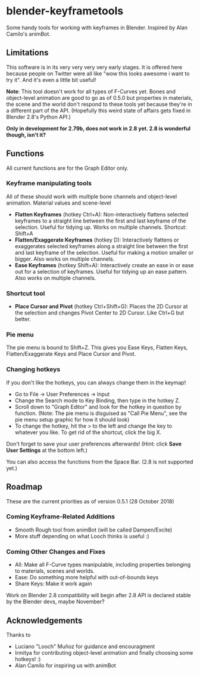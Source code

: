 # blender-keyframetools

Some handy tools for working with keyframes in Blender. Inspired by Alan Camilo's animBot.

## Limitations

This software is in its very very very very early stages. It is offered here because people on Twitter were all like "wow this looks awesome i want to try it". And it's even a little bit useful!

**Note**: This tool doesn't work for all types of F-Curves yet. Bones and object-level animation are good to go as of 0.5.0 but properties in materials, the scene and the world don't respond to these tools yet because they're in a different part of the API. (Hopefully this weird state of affairs gets fixed in Blender 2.8's Python API.)

**Only in development for 2.79b, does not work in 2.8 yet. 2.8 is wonderful though, isn't it?**

## Functions

All current functions are for the Graph Editor only.

### Keyframe manipulating tools

All of these should work with multiple bone channels and object-level animation. Material values and scene-level 

* **Flatten Keyframes** (hotkey Ctrl+A): Non-interactively flattens selected keyframes to a straight line between the first and last keyframe of the selection. Useful for tidying up. Works on multiple channels. Shortcut: Shift+A
* **Flatten/Exaggerate Keyframes** (hotkey D): Interactively flattens or exaggerates selected keyframes along a straight line between the first and last keyframe of the selection. Useful for making a motion smaller or bigger. Also works on multiple channels. 
* **Ease Keyframes** (hotkey Shift+A): Interactively create an ease in or ease out for a selection of keyframes. Useful for tidying up an ease pattern. Also works on multiple channels. 

### Shortcut tool

* **Place Cursor and Pivot** (hotkey Ctrl+Shift+G): Places the 2D Cursor at the selection and changes Pivot Center to 2D Cursor. Like Ctrl+G but better.

### Pie menu

The pie menu is bound to Shift+Z. This gives you Ease Keys, Flatten Keys, Flatten/Exaggerate Keys and Place Cursor and Pivot.

### Changing hotkeys

If you don't like the hotkeys, you can always change them in the keymap!

* Go to File -> User Preferences -> Input
* Change the Search mode to Key Binding, then type in the hotkey Z.
* Scroll down to "Graph Editor" and look for the hotkey in question by function. (Note: The pie menu is disguised as "Call Pie Menu", see the pie menu setup graphic for how it should look)
* To change the hotkey, hit the > to the left and change the key to whatever you like. To get rid of the shortcut, click the big X.

Don't forget to save your user preferences afterwards! (Hint: click **Save User Settings** at the bottom left.)

You can also access the functions from the Space Bar. (2.8 is not supported yet.)

## Roadmap

These are the current priorities as of version 0.5.1 (28 October 2018)

### Coming Keyframe-Related Additions

* Smooth Rough tool from animBot (will be called Dampen/Excite)
* More stuff depending on what Looch thinks is useful :)

### Coming Other Changes and Fixes

* All: Make all F-Curve types manipulable, including properties belonging to materials, scenes and worlds.
* Ease: Do something more helpful with out-of-bounds keys 
* Share Keys: Make it work again

Work on Blender 2.8 compatibility will begin after 2.8 API is declared stable by the Blender devs, maybe November? 

## Acknowledgements

Thanks to

* Luciano "Looch" Muñoz for guidance and encouragment
* Irmitya for contributing object-level animation and finally choosing some hotkeys! :)
* Alan Camilo for inspiring us with animBot
